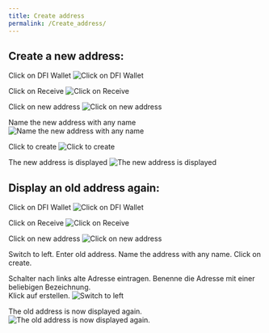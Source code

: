 ```yaml
---
title: Create address
permalink: /Create_address/
---
```


## Create a new address:

Click on DFI Wallet
![Click on DFI Wallet](../media/Bildschirmfoto_2021-03-13_um_23.13.10.png)

Click on Receive
![Click on Receive](../media/Bildschirmfoto_2021-03-13_um_23.13.45.png)

Click on new address
![Click on new address](../media/Bildschirmfoto_2021-03-13_um_23.14.15.png)

Name the new address with any name
![Name the new address with any name](../media/Bildschirmfoto_2021-03-13_um_23.14.42.png)

Click to create
![Click to create](../media/Bildschirmfoto_2021-03-13_um_23.15.19.png)

The new address is displayed
![The new address is displayed](../media/Bildschirmfoto_2021-03-13_um_23.15.57.png)

## Display an old address again:

Click on DFI Wallet
![Click on DFI Wallet](../media/Bildschirmfoto_2021-03-13_um_23.13.10.png)

Click on Receive
![Click on Receive](../media/Bildschirmfoto_2021-03-13_um_23.13.45.png)

Click on new address
![Click on new address](../media/Bildschirmfoto_2021-03-13_um_23.14.15.png)

Switch to left.
Enter old address.
Name the address with any name.
Click on create.

Schalter nach links alte Adresse eintragen.
Benenne die Adresse mit einer beliebigen Bezeichnung.  
Klick auf erstellen.
![Switch to left](../media/Bildschirmfoto_2021-03-13_um_23.24.11.png)

The old address is now displayed again.
![The old address is now displayed again.](../media/Bildschirmfoto_2021-03-13_um_23.25.29.png)
